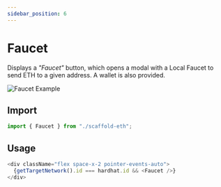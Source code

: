 ```yaml
---
sidebar_position: 6
---
```


# Faucet

Displays a _"Faucet"_ button, which opens a modal with a Local Faucet to send ETH to a given address. A wallet is also provided.

![Faucet Example](/img/Faucet.png)

## Import

```ts
import { Faucet } from "./scaffold-eth";
```

## Usage

```ts
<div className="flex space-x-2 pointer-events-auto">
  {getTargetNetwork().id === hardhat.id && <Faucet />}
</div>
```
